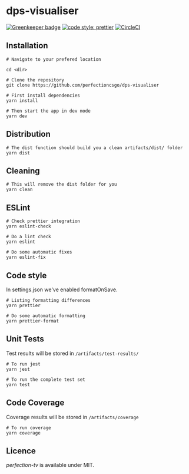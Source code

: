 # dps-visualiser

[![Greenkeeper badge](https://badges.greenkeeper.io/PerfectionCSGO/dps-visualiser.svg)](https://greenkeeper.io/) [![code style: prettier](https://img.shields.io/badge/code_style-prettier-ff69b4.svg?style=flat-square)](https://github.com/prettier/prettier) [![CircleCI](https://circleci.com/gh/PerfectionCSGO/dps-visualiser.svg?style=shield)](https://circleci.com/gh/PerfectionCSGO/perfection-tv)

## Installation

```
# Navigate to your prefered location

cd <dir>

# Clone the repository
git clone https://github.com/perfectioncsgo/dps-visualiser

# First install dependencies
yarn install

# Then start the app in dev mode
yarn dev
```

## Distribution

```
# The dist function should build you a clean artifacts/dist/ folder
yarn dist
```

## Cleaning

```
# This will remove the dist folder for you
yarn clean
```

## ESLint

```
# Check prettier integration
yarn eslint-check

# Do a lint check
yarn eslint

# Do some automatic fixes
yarn eslint-fix
```

## Code style

In settings.json we've enabled formatOnSave.

```
# Listing formatting differences
yarn prettier

# Do some automatic formatting
yarn prettier-format
```

## Unit Tests

Test results will be stored in `/artifacts/test-results/`

```
# To run jest
yarn jest

# To run the complete test set
yarn test
```

## Code Coverage

Coverage results will be stored in `/artifacts/coverage`

```
# To run coverage
yarn coverage
```

## Licence

_perfection-tv_ is available under MIT.
